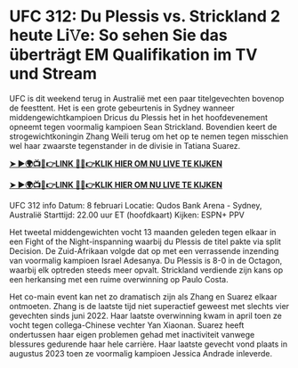 # UFC 312: Du Plessis vs. Strickland 2 heute Li𝚅e: So sehen Sie das überträgt EM Qualifikation im TV und Stream

UFC is dit weekend terug in Australië met een paar titelgevechten bovenop de feesttent. Het is een grote gebeurtenis in Sydney wanneer middengewichtkampioen Dricus du Plessis het in het hoofdevenement opneemt tegen voormalig kampioen Sean Strickland. Bovendien keert de strogewichtkoningin Zhang Weili terug om het op te nemen tegen misschien wel haar zwaarste tegenstander in de divisie in Tatiana Suarez.

**[➤ ►🌍📺📱👉LINK 🔴✅👉KLIK HIER OM NU LIVE TE KIJKEN](https://live-stream-online-anywhere.blogspot.com/2025/02/ufc-312.html)**

**[➤ ►🌍📺📱👉LINK 🔴✅👉KLIK HIER OM NU LIVE TE KIJKEN](https://live-stream-online-anywhere.blogspot.com/2025/02/ufc-312.html)**

UFC 312 info Datum: 8 februari Locatie: Qudos Bank Arena - Sydney, Australië Starttijd: 22.00 uur ET (hoofdkaart) Kijken: ESPN+ PPV

Het tweetal middengewichten vocht 13 maanden geleden tegen elkaar in een Fight of the Night-inspanning waarbij du Plessis de titel pakte via split Decision. De Zuid-Afrikaan volgde dat op met een verrassende inzending van voormalig kampioen Israel Adesanya. Du Plessis is 8-0 in de Octagon, waarbij elk optreden steeds meer opvalt. Strickland verdiende zijn kans op een herkansing met een ruime overwinning op Paulo Costa.

Het co-main event kan net zo dramatisch zijn als Zhang en Suarez elkaar ontmoeten. Zhang is de laatste tijd niet superactief geweest met slechts vier gevechten sinds juni 2022. Haar laatste overwinning kwam in april toen ze vocht tegen collega-Chinese vechter Yan Xiaonan. Suarez heeft ondertussen haar eigen problemen gehad met inactiviteit vanwege blessures gedurende haar hele carrière. Haar laatste gevecht vond plaats in augustus 2023 toen ze voormalig kampioen Jessica Andrade inleverde.
